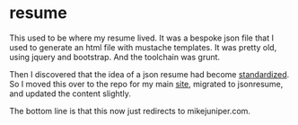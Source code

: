 # resume

This used to be where my resume lived. It was a bespoke json file that I used to generate an html file with mustache templates. It was pretty old, using jquery and bootstrap. And the toolchain was grunt.

Then I discovered that the idea of a json resume had become [standardized](https://jsonresume.org/). So I moved this over to the repo for my main [site](https://github.com/mjuniper/mikejuniper), migrated to jsonresume, and updated the content slightly.

The bottom line is that this now just redirects to mikejuniper.com.
